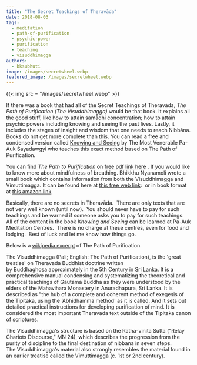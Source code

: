 ```yaml
---
title: "The Secret Teachings of Theravāda"
date: 2018-08-03
tags: 
  - meditation
  - path-of-purification
  - psychic-power
  - purification
  - teaching
  - visuddhimagga
authors: 
  - bksubhuti
image: /images/secretwheel.webp
featured_image: /images/secretwheel.webp
---
```


{{< img src = "/images/secretwheel.webp" >}}

If there was a book that had all of the Secret Teachings of Theravāda, _The Path of Purification (The Visuddhimagga)_ would be that book. It explains all the good stuff, like how to attain samādhi concentration; how to attain psychic powers including knowing and seeing the past lives. Lastly, it includes the stages of insight and wisdom that one needs to reach Nibbāna. Books do not get more complete than this. You can read a free and condensed version called [Knowing and Seeing](assets/know-see.pdf) by The Most Venerable Pa-Auk Sayadawgyi who teaches this exact method based on The Path of Purification.

You can find _The Path to Purification_ on [free pdf link here](assets/PathofPurification2011.pdf) . If you would like to know more about mindfulness of breathing. Bhikkhu Nyanamoli wrote a small book which contains information from both the Visuddhimagga and Vimuttimagga. It can be found here at [this free web link](https://www.urbandharma.org/udharma14/mindfulbreath.html):  or in book format at [this amazon link](https://www.amazon.com/Mindfulness-Breathing-Buddhist-Texts-Commentaries/dp/9552401674)

Basically, there are no secrets in Theravāda.  There are only texts that are not very well known (until now).  You should never have to pay for such teachings and be warned if someone asks you to pay for such teachings.  All of the content in the book _Knowing and Seeing_ can be learned at Pa-Auk Meditation Centres.  There is no charge at these centres, even for food and lodging.  Best of luck and let me know how things go.

Below is a [wikipedia excerpt](https://en.wikipedia.org/wiki/Visuddhimagga) of The Path of Purification.

The Visuddhimagga (Pali; English: The Path of Purification), is the 'great treatise' on Theravada Buddhist doctrine written by Buddhaghosa approximately in the 5th Century in Sri Lanka. It is a comprehensive manual condensing and systematizing the theoretical and practical teachings of Gautama Buddha as they were understood by the elders of the Mahavihara Monastery in Anuradhapura, Sri Lanka. It is described as "the hub of a complete and coherent method of exegesis of the Tipitaka, using the ‘Abhidhamma method' as it is called. And it sets out detailed practical instructions for developing purification of mind. It is considered the most important Theravada text outside of the Tipitaka canon of scriptures.

The Visuddhimagga's structure is based on the Ratha-vinita Sutta ("Relay Chariots Discourse," MN 24), which describes the progression from the purity of discipline to the final destination of nibbana in seven steps. The Visuddhimagga's material also strongly resembles the material found in an earlier treatise called the Vimuttimagga (c. 1st or 2nd century).

